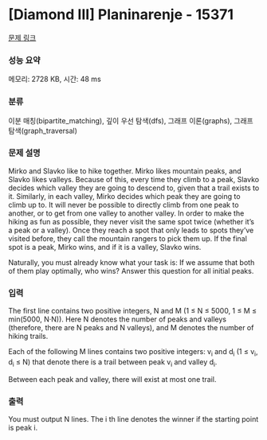 # [Diamond III] Planinarenje - 15371 

[문제 링크](https://www.acmicpc.net/problem/15371) 

### 성능 요약

메모리: 2728 KB, 시간: 48 ms

### 분류

이분 매칭(bipartite_matching), 깊이 우선 탐색(dfs), 그래프 이론(graphs), 그래프 탐색(graph_traversal)

### 문제 설명

<p>Mirko and Slavko like to hike together. Mirko likes mountain peaks, and Slavko likes valleys. Because of this, every time they climb to a peak, Slavko decides which valley they are going to descend to, given that a trail exists to it. Similarly, in each valley, Mirko decides which peak they are going to climb up to. It will never be possible to directly climb from one peak to another, or to get from one valley to another valley. In order to make the hiking as fun as possible, they never visit the same spot twice (whether it’s a peak or a valley). Once they reach a spot that only leads to spots they’ve visited before, they call the mountain rangers to pick them up. If the final spot is a peak, Mirko wins, and if it is a valley, Slavko wins.</p>

<p>Naturally, you must already know what your task is: If we assume that both of them play optimally, who wins? Answer this question for all initial peaks.</p>

### 입력 

 <p>The first line contains two positive integers, N and M (1 ≤ N ≤ 5000, 1 ≤ M ≤ min(5000, N·N)). Here N denotes the number of peaks and valleys (therefore, there are N peaks and N valleys), and M denotes the number of hiking trails.</p>

<p>Each of the following M lines contains two positive integers: v<sub>i</sub> and d<sub>i</sub> (1 ≤ v<sub>i</sub>, d<sub>i</sub> ≤ N) that denote there is a trail between peak v<sub>i</sub> and valley d<sub>i</sub>.</p>

<p>Between each peak and valley, there will exist at most one trail.</p>

### 출력 

 <p>You must output N lines. The i th line denotes the winner if the starting point is peak i.</p>

